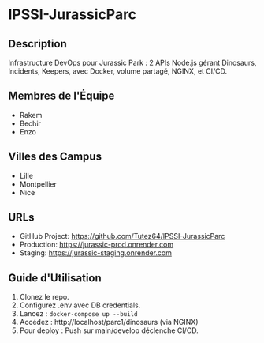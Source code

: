 # IPSSI-JurassicParc

## Description
Infrastructure DevOps pour Jurassic Park : 2 APIs Node.js gérant Dinosaurs, Incidents, Keepers, avec Docker, volume partagé, NGINX, et CI/CD.

## Membres de l'Équipe
- Rakem
- Bechir
- Enzo

## Villes des Campus
- Lille
- Montpellier
- Nice

## URLs
- GitHub Project: https://github.com/Tutez64/IPSSI-JurassicParc
- Production: https://jurassic-prod.onrender.com
- Staging: https://jurassic-staging.onrender.com

## Guide d'Utilisation
1. Clonez le repo.
2. Configurez .env avec DB credentials.
3. Lancez : `docker-compose up --build`
4. Accédez : http://localhost/parc1/dinosaurs (via NGINX)
5. Pour deploy : Push sur main/develop déclenche CI/CD.